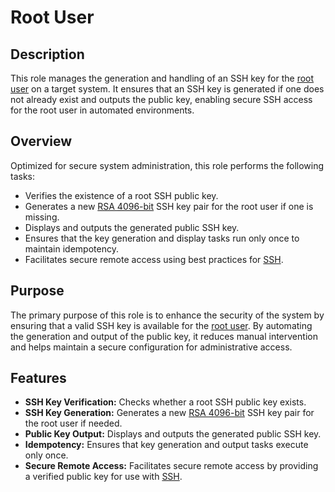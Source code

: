 # Root User

## Description

This role manages the generation and handling of an SSH key for the [root user](https://en.wikipedia.org/wiki/Superuser) on a target system. It ensures that an SSH key is generated if one does not already exist and outputs the public key, enabling secure SSH access for the root user in automated environments.

## Overview

Optimized for secure system administration, this role performs the following tasks:
- Verifies the existence of a root SSH public key.
- Generates a new [RSA 4096-bit](https://en.wikipedia.org/wiki/RSA_(cryptosystem)) SSH key pair for the root user if one is missing.
- Displays and outputs the generated public SSH key.
- Ensures that the key generation and display tasks run only once to maintain idempotency.
- Facilitates secure remote access using best practices for [SSH](https://en.wikipedia.org/wiki/Secure_Shell).

## Purpose

The primary purpose of this role is to enhance the security of the system by ensuring that a valid SSH key is available for the [root user](https://en.wikipedia.org/wiki/Superuser). By automating the generation and output of the public key, it reduces manual intervention and helps maintain a secure configuration for administrative access.

## Features

- **SSH Key Verification:** Checks whether a root SSH public key exists.
- **SSH Key Generation:** Generates a new [RSA 4096-bit](https://en.wikipedia.org/wiki/RSA_(cryptosystem)) SSH key pair for the root user if needed.
- **Public Key Output:** Displays and outputs the generated public SSH key.
- **Idempotency:** Ensures that key generation and output tasks execute only once.
- **Secure Remote Access:** Facilitates secure remote access by providing a verified public key for use with [SSH](https://en.wikipedia.org/wiki/Secure_Shell).
